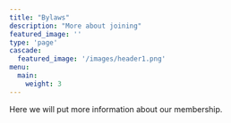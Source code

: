```yaml
---
title: "Bylaws"
description: "More about joining"
featured_image: ''
type: 'page'
cascade:
  featured_image: '/images/header1.png'
menu:
  main:
    weight: 3
---
```


Here we will put more information about our membership.